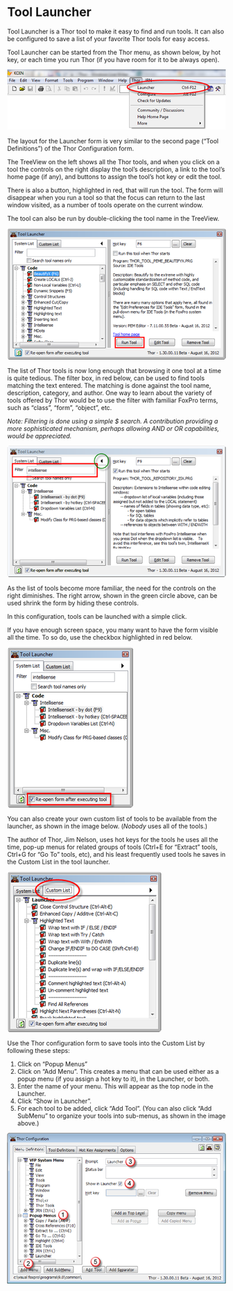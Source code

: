 ﻿Tool Launcher
===

Tool Launcher is a Thor tool to make it easy to find and run tools. It can also be configured to save a list of your favorite Thor tools for easy access.

Tool Launcher can be started from the Thor menu, as shown below, by hot key, or each time you run Thor (if you have room for it to be always open).

![](Images/Thor_Launcher_image_2.png)

The layout for the Launcher form is very similar to the second page (“Tool Definitions”) of the Thor Configuration form.

The TreeView on the left shows all the Thor tools, and when you click on a tool the controls on the right display the tool’s description, a link to the tool’s home page (if any), and buttons to assign the tool’s hot key or edit the tool.

There is also a button, highlighted in red, that will run the tool. The form will disappear when you run a tool so that the focus can return to the last window visited, as a number of tools operate on the current window.

The tool can also be run by double-clicking the tool name in the TreeView.

![](Images/Thor_Launcher_SNAGHTML216ae24.png)

The list of Thor tools is now long enough that browsing it one tool at a time is quite tedious. The filter box, in red below, can be used to find tools matching the text entered. The matching is done against the tool name, description, category, and author. One way to learn about the variety of tools offered by Thor would be to use the filter with familiar FoxPro terms, such as “class”, “form”, “object”, etc.

_Note: Filtering is done using a simple $ search. A contribution providing a more sophisticated mechanism, perhaps allowing AND or OR capabilities, would be appreciated._

![](Images/Thor_Launcher_SNAGHTML22a770e.png)

As the list of tools become more familiar, the need for the controls on the right diminishes. The right arrow, shown in the green circle above, can be used shrink the form by hiding these controls.

In this configuration, tools can be launched with a simple click.

If you have enough screen space, you many want to have the form visible all the time. To so do, use the checkbox highlighted in red below.

![](Images/Thor_Launcher_SNAGHTML22e40b2.png)

You can also create your own custom list of tools to be available from the launcher, as shown in the image below. (*Nobody* uses all of the tools.)

The author of Thor, Jim Nelson, uses hot keys for the tools he uses all the time, pop-up menus for related groups of tools (Ctrl+E for “Extract” tools, Ctrl+G for “Go To” tools, etc), and his least frequently used tools he saves in the Custom List in the tool launcher.


![](Images/Thor_Launcher_SNAGHTML2930164.png)

Use the Thor configuration form to save tools into the Custom List by following these steps:

1.  Click on “Popup Menus”
2.  Click on “Add Menu”. This creates a menu that can be used either as a popup menu (if you assign a hot key to it), in the Launcher, or both.
3.  Enter the name of your menu. This will appear as the top node in the Launcher.
4.  Click “Show in Launcher”.
5.  For each tool to be added, click “Add Tool”. (You can also click “Add SubMenu” to organize your tools into sub-menus, as shown in the image above.)

![](Images/Thor_Launcher_SNAGHTML239a5cb.png)
